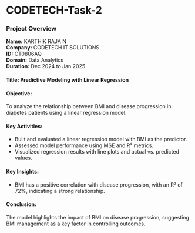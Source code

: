 # CODETECH-Task-2
### **Project Overview**  

**Name:** KARTHIK RAJA N  
**Company:** CODETECH IT SOLUTIONS  
**ID:** CT0806AQ  
**Domain:** Data Analytics  
**Duration:** Dec 2024 to Jan 2025  


#### **Title:** Predictive Modeling with Linear Regression  

#### **Objective:**  
To analyze the relationship between BMI and disease progression in diabetes patients using a linear regression model.  

#### **Key Activities:**  
- Built and evaluated a linear regression model with BMI as the predictor.  
- Assessed model performance using MSE and R² metrics.  
- Visualized regression results with line plots and actual vs. predicted values.  

#### **Key Insights:**  
- BMI has a positive correlation with disease progression, with an R² of 72%, indicating a strong relationship.  

#### **Conclusion:**  
The model highlights the impact of BMI on disease progression, suggesting BMI management as a key factor in controlling outcomes.  

